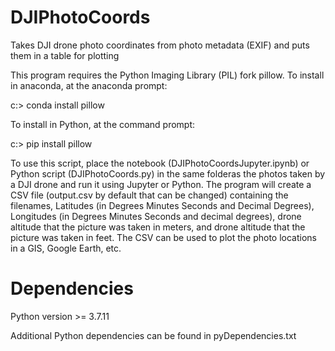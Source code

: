 # DJIPhotoCoords
Takes DJI drone photo coordinates from photo metadata (EXIF) and puts them in a table for plotting

This program requires the Python Imaging Library (PIL) fork pillow.
To install in anaconda, at the anaconda prompt:

c:\> conda install pillow

To install in Python, at the command prompt:

c:\> pip install pillow

To use this script, place the notebook (DJIPhotoCoordsJupyter.ipynb) or Python 
script (DJIPhotoCoords.py) in the same folderas the photos taken by a DJI drone 
and run it using Jupyter or Python.  The program will create a CSV file 
(output.csv by default that can be changed) containing the filenames, Latitudes 
(in Degrees Minutes Seconds and Decimal Degrees), Longitudes (in Degrees Minutes
Seconds and decimal degrees), drone altitude that the picture was taken in meters, 
and drone altitude that the picture was taken in feet.  The CSV can be used to 
plot the photo locations in a GIS, Google Earth, etc.

# Dependencies
Python version >= 3.7.11

Additional Python dependencies can be found in pyDependencies.txt

